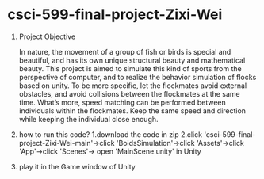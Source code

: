 # csci-599-final-project-Zixi-Wei
1) Project Objective


    In nature, the movement of a group of fish or birds is special and beautiful, and has its own unique structural beauty and mathematical beauty. This project is aimed to simulate this kind of sports from the perspective of computer, and to realize the behavior simulation of flocks based on unity. To be more specific, let the flockmates avoid external obstacles, and avoid collisions between the flockmates at the same time. What’s more, speed matching can be performed between individuals within the flockmates. Keep the same speed and direction while keeping the individual close enough.



2) how to run this code?
  1.download the code in zip
  2.click 'csci-599-final-project-Zixi-Wei-main'->click 'BoidsSimulation'->click 'Assets'->click 'App'->click 'Scenes'-> open 'MainScene.unity' in Unity
  3. play it in the Game window of Unity
